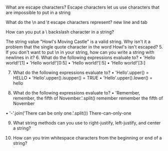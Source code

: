 What are escape characters?
 Escape characters let us use characters that are impossible to put in a string

What do the \n and \t escape characters represent?
new line and tab

How can you put a \ backslash character in a string?


The string value "Howl's Moving Castle" is a valid string. Why isn't it
a problem that the single quote character in the word Howl's isn't
escaped?
5. If you don't want to put \n in your string, how can you write a string
with newlines in it?
6. What do the following expressions evaluate to?
• 'Hello world!'[1]
• 'Hello world!'[0:5]
• 'Hello world!'[:5]
• 'Hello world!'[3:]


7. What do the following expressions evaluate to?
• 'Hello'.upper() = HELLO
• 'Hello'.upper().isupper() = TRUE
• 'Hello'.upper().lower() = hello

8. What do the following expressions evaluate to?
• 'Remember, remember, the fifth of November.'.split()
   remember remember the fifth of November

• '-'.join('There can be only one.'.split())
    There-can-only-one

9. What string methods can you use to right-justify, left-justify, and center
a string?



10. How can you trim whitespace characters from the beginning or end of
a string?
